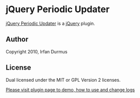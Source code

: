 # jQuery Periodic Updater
[jQuery Periodic Updater](http://irfandurmus.com/projects/jquery-periodic-updater) is a [jQuery](http://jquery.com) plugin.

## Author
Copyright 2010, Irfan Durmus

## License
Dual licensed under the MIT or GPL Version 2 licenses.


[Please visit plugin page to demo, how to use and change logs](http://irfandurmus.com/projects/jquery-periodic-updater)